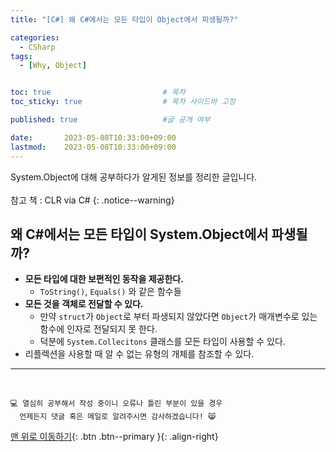 ```yaml
---
title: "[C#] 왜 C#에서는 모든 타입이 Object에서 파생될까?"

categories:
  - CSharp
tags:
  - [Why, Object]


toc: true                         # 목차
toc_sticky: true                  # 목차 사이드바 고정

published: true                   #글 공개 여부

date:       2023-05-08T10:33:00+09:00
lastmod:    2023-05-08T10:33:00+09:00
---
```


<!-- description : 25자에서 160자 사이 -->
System.Object에 대해 공부하다가 알게된 정보를 정리한 글입니다.<br>  
참고 책 : CLR via C#
{: .notice--warning}

## 왜 C#에서는 모든 타입이 System.Object에서 파생될까?

- **모든 타입에 대한 보편적인 동작을 제공한다.**
  - `ToString()`, `Equals()` 와 같은 함수들
- **모든 것을 객체로 전달할 수 있다.**
  - 만약 `struct`가 `Object`로 부터 파생되지 않았다면 `Object`가 매개변수로 있는 함수에 인자로 전달되지 못 한다.
  - 덕분에 `System.Collecitons` 클래스를 모든 타입이 사용할 수 있다.
- 리플렉션을 사용할 때 알 수 없는 유형의 개체를 참조할 수 있다.

***
<br>

    💻 열심히 공부해서 작성 중이니 오류나 틀린 부분이 있을 경우 
      언제든지 댓글 혹은 메일로 알려주시면 감사하겠습니다! 😸


[맨 위로 이동하기](#){: .btn .btn--primary }{: .align-right}